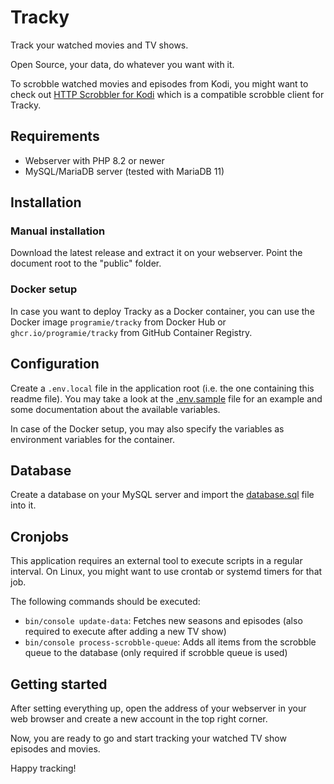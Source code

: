 # Tracky

Track your watched movies and TV shows.

Open Source, your data, do whatever you want with it.

To scrobble watched movies and episodes from Kodi, you might want to check out [HTTP Scrobbler for Kodi](https://github.com/Programie/KodiAddon-HttpScrobbler) which is a compatible scrobble client for Tracky.

## Requirements

* Webserver with PHP 8.2 or newer
* MySQL/MariaDB server (tested with MariaDB 11)

## Installation

### Manual installation

Download the latest release and extract it on your webserver. Point the document root to the "public" folder.

### Docker setup

In case you want to deploy Tracky as a Docker container, you can use the Docker image `programie/tracky` from Docker Hub or `ghcr.io/programie/tracky` from GitHub Container Registry.

## Configuration

Create a `.env.local` file in the application root (i.e. the one containing this readme file). You may take a look at the [.env.sample](.env.sample) file for an example and some documentation about the available variables.

In case of the Docker setup, you may also specify the variables as environment variables for the container.

## Database

Create a database on your MySQL server and import the [database.sql](database.sql) file into it.

## Cronjobs

This application requires an external tool to execute scripts in a regular interval. On Linux, you might want to use crontab or systemd timers for that job.

The following commands should be executed:

* `bin/console update-data`: Fetches new seasons and episodes (also required to execute after adding a new TV show)
* `bin/console process-scrobble-queue`: Adds all items from the scrobble queue to the database (only required if scrobble queue is used)

## Getting started

After setting everything up, open the address of your webserver in your web browser and create a new account in the top right corner.

Now, you are ready to go and start tracking your watched TV show episodes and movies.

Happy tracking!